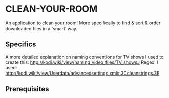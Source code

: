 # CLEAN-YOUR-ROOM

An application to clean your room! More specifically to find & sort & order downloaded files in a 'smart' way.

## Specifics

A more detailed explanation on naming conventions for TV shows I used to create this: http://kodi.wiki/view/naming_video_files/TV_showsJ
Regex' I used: http://kodi.wiki/view/Userdata/advancedsettings.xml#.3Ccleanstrings.3E

## Prerequisites